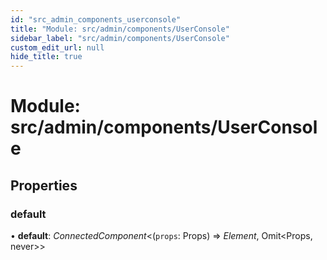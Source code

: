 ```yaml
---
id: "src_admin_components_userconsole"
title: "Module: src/admin/components/UserConsole"
sidebar_label: "src/admin/components/UserConsole"
custom_edit_url: null
hide_title: true
---
```


# Module: src/admin/components/UserConsole

## Properties

### default

• **default**: *ConnectedComponent*<(`props`: Props) => *Element*, Omit<Props, never\>\>
